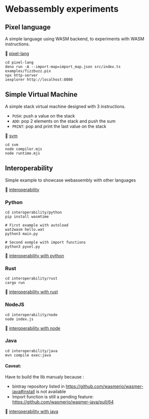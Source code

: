 # Webassembly experiments

## Pixel language

A simple language using WASM backend, to experiments with WASM instructions.

🔗 [pixel-lang](./pixel-lang/)

```shell
cd pixel-lang
deno run -A --import-map=import_map.json src/index.ts examples/fizzbuzz.pix
npx http-server
iexplorer http://localhost:8080
```

## Simple Virtual Machine

A simple stack virtual machine designed with 3 instructions.

- `PUSH`: push a value on the stack
- `ADD`: pop 2 elements on the stack and push the sum
- `PRINT`: pop and print the last value on the stack

🔗 [svm](./svm/)

```shell
cd svm
node compiler.mjs
node runtime.mjs
```

## Interoperability

Simple example to showcase webassembly with other languages

🔗 [interoperability](./interoperability/)

### Python
```shell
cd interoperability/python
pip install wasmtime

# First example with autoload
wat2wasm hello.wat
python3 main.py 

# Second exmple with import functions
python3 pyxel.py
```
🔗 [interoperability with python](./interoperability/python)

### Rust
```shell
cd interoperability/rust
cargo run
```
🔗 [interoperability with rust](./interoperability/rust)

### NodeJS
```shell
cd interoperability/node
node index.js
```
🔗 [interoperability with node](./interoperability/node)

### Java

```shell
cd interoperability/java
mvn compile exec:java
```

#### Caveat:
Have to build the lib manualy because : 
- bintray repository listed in https://github.com/wasmerio/wasmer-java#install is not available
- Import function is still a pending feature: https://github.com/wasmerio/wasmer-java/pull/64

🔗 [interoperability with java](./interoperability/java)
